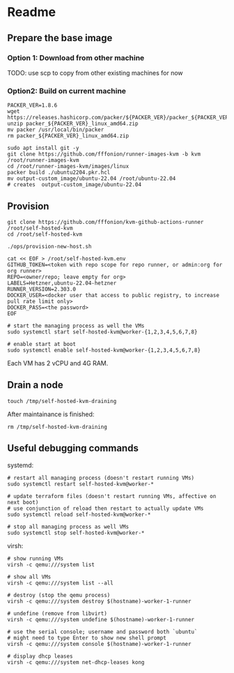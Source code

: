# Readme

## Prepare the base image

### Option 1: Download from other machine

TODO: use scp to copy from other existing machines for now

### Option2: Build on current machine

```shell
PACKER_VER=1.8.6
wget https://releases.hashicorp.com/packer/${PACKER_VER}/packer_${PACKER_VER}_linux_amd64.zip
unzip packer_${PACKER_VER}_linux_amd64.zip
mv packer /usr/local/bin/packer
rm packer_${PACKER_VER}_linux_amd64.zip

sudo apt install git -y
git clone https://github.com/fffonion/runner-images-kvm -b kvm /root/runner-images-kvm
cd /root/runner-images-kvm/images/linux
packer build ./ubuntu2204.pkr.hcl
mv output-custom_image/ubuntu-22.04 /root/ubuntu-22.04
# creates  output-custom_image/ubuntu-22.04
``` 

## Provision

```shell
git clone https://github.com/fffonion/kvm-github-actions-runner /root/self-hosted-kvm
cd /root/self-hosted-kvm

./ops/provision-new-host.sh

cat << EOF > /root/self-hosted-kvm.env
GITHUB_TOKEN=<token with repo scope for repo runner, or admin:org for org runner>
REPO=<owner/repo; leave empty for org>
LABELS=Hetzner,ubuntu-22.04-hetzner
RUNNER_VERSION=2.303.0
DOCKER_USER=<docker user that access to public registry, to increase pull rate limit only>
DOCKER_PASS=<the password>
EOF

# start the managing process as well the VMs
sudo systemctl start self-hosted-kvm@worker-{1,2,3,4,5,6,7,8}

# enable start at boot
sudo systemctl enable self-hosted-kvm@worker-{1,2,3,4,5,6,7,8}
```

Each VM has 2 vCPU and 4G RAM.

## Drain a node

```shell
touch /tmp/self-hosted-kvm-draining
```

After maintainance is finished:

```shell
rm /tmp/self-hosted-kvm-draining
```

## Useful debugging commands

systemd:

```shell
# restart all managing process (doesn't restart running VMs)
sudo systemctl restart self-hosted-kvm@worker-*

# update terraform files (doesn't restart running VMs, affective on next boot)
# use conjunction of reload then restart to actually update VMs
sudo systemctl reload self-hosted-kvm@worker-*

# stop all managing process as well VMs
sudo systemctl stop self-hosted-kvm@worker-*
```

virsh:

```shell
# show running VMs
virsh -c qemu:///system list

# show all VMs
virsh -c qemu:///system list --all

# destroy (stop the qemu process)
virsh -c qemu:///system destroy $(hostname)-worker-1-runner

# undefine (remove from libvirt)
virsh -c qemu:///system undefine $(hostname)-worker-1-runner

# use the serial console; username and password both `ubuntu`
# might need to type Enter to show new shell prompt
virsh -c qemu:///system console $(hostname)-worker-1-runner

# display dhcp leases
virsh -c qemu:///system net-dhcp-leases kong
```
